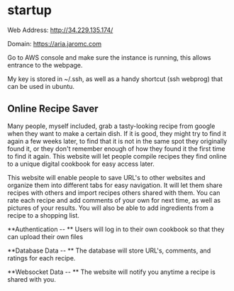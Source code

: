 # startup

Web Address: http://34.229.135.174/

Domain: https://aria.jaromc.com

Go to AWS console and make sure the instance is running, this allows entrance to the webpage.

My key is stored in ~/.ssh, as well as a handy shortcut (ssh webprog) that can be used in ubuntu.

## Online Recipe Saver

Many people, myself included, grab a tasty-looking recipe from google when they want to make a certain dish. If it is good, they might try to find it again a few weeks later, to find that it is not in the same spot they originally found it, or they don't remember enough of how they found it the first time to find it again. This website will let people compile recipes they find online to a unique digital cookbook for easy access later.

This website will enable people to save URL's to other websites and organize them into different tabs for easy navigation. It will let them share recipes with others and import recipes others shared with them. You can rate each recipe and add comments of your own for next time, as well as pictures of your results. You will also be able to add ingredients from a recipe to a shopping list.

**Authentication -- ** Users will log in to their own cookbook so that they can upload their own files

**Database Data -- ** The database will store URL's, comments, and ratings for each recipe.

**Websocket Data -- ** The website will notify you anytime a recipe is shared with you.
